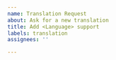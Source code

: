 ```yaml
---
name: Translation Request
about: Ask for a new translation
title: Add <Language> support
labels: translation
assignees: ''

---
```



